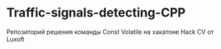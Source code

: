 # Traffic-signals-detecting-CPP

Репозиторий решения команды Const Volatile на хакатоне Hack CV от Luxoft
